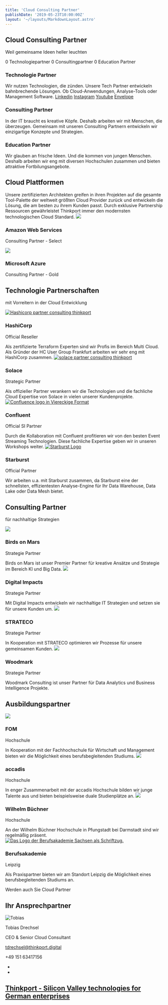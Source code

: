 ```yaml
---
title: 'Cloud Consulting Partner'
publishDate: '2019-05-23T10:00:00Z'
layout: '~/layouts/MarkdownLayout.astro'
---
```


## Cloud Consulting Partner

Weil gemeinsame Ideen heller leuchten

0 Technologiepartner 0 Consultingpartner 0 Education Partner

### Technologie Partner

Wir nutzen Technologien, die zünden. Unsere Tech Partner entwickeln bahnbrechende Lösungen. Ob Cloud-Anwendungen, Analyse-Tools oder Management Software. [Linkedin](https://www.linkedin.com/company/11759873) [Instagram](https://www.instagram.com/thinkport/) [Youtube](https://www.youtube.com/channel/UCnke3WYRT6bxuMK2t4jw2qQ) [Envelope](mailto:tdrechsel@thinkport.digital)[](#linksection)

### Consulting Partner

In der IT braucht es kreative Köpfe. Deshalb arbeiten wir mit Menschen, die überzeugen. Gemeinsam mit unseren Consulting Partnern entwickeln wir einzigartige Konzepte und Strategien.

### Education Partner

Wir glauben an frische Ideen. Und die kommen von jungen Menschen. Deshalb arbeiten wir eng mit diversen Hochschulen zusammen und bieten attraktive Fortbilungsangebote.

## Cloud Plattformen

Unsere zertifizierten Architekten greifen in ihren Projekten auf die gesamte Tool-Palette der weltweit größten Cloud Provider zurück und entwickeln die Lösung, die am besten zu ihrem Kunden passt. Durch exklusive Partnership Ressourcen gewährleistet Thinkport immer den modernsten technologischen Cloud Standard. [![](images/aws.png)](https://aws.amazon.com/de/partners/find/partnerdetails/?n=Thinkport%20GmbH&id=0010L00001tBb55QAC)

### Amazon Web Services

Consulting Partner - Select

[![](images/Azure.png)](https://appsource.microsoft.com/en-us/marketplace/partner-dir/12e29f7c-8633-4490-ab9d-95ba84981681/overview)

### Microsoft Azure

Consulting Partner - Gold

## Technologie Partnerschaften

mit Vorreitern in der Cloud Entwicklung

[![Hashicorp partner consulting thinkport](images/hashicorp_thinkport_partner-300x300.png)](https://www.hashicorp.com/)

### HashiCorp

Official Reseller

Als zertifizierte Terraform Experten sind wir Profis im Bereich Multi Cloud. Als Gründer der HC User Group Frankfurt arbeiten wir sehr eng mit HashiCorp zusammen. [![solace partner consulting thinkport](images/solace-300x300.png)](https://solace.com/)

### Solace

Strategic Partner

Als offizieller Partner verankern wir die Technologien und die fachliche Cloud Expertise von Solace in vielen unserer Kundenprojekte. [![Confluence logo in Viereckige Format](images/Confluence-quadrat-300x300.webp)](https://de.confluent.io/)

### Confluent

Official SI Partner

Durch die Kollaboration mit Confluent profitieren wir von den besten Event Streaming Technologien. Diese fachliche Expertise geben wir in unseren Workshops weiter. [![Starburst Logo](images/Starburst-Logo-300x300.png)](https://www.starburst.io/)

### Starburst

Official Partner

Wir arbeiten u.a. mit Starburst zusammen, da Starburst eine der schnellsten, effizientesten Analyse-Engine für Ihr Data Warehouse, Data Lake oder Data Mesh bietet.

## Consulting Partner

für nachhaltige Strategien

[![](images/birdsonmars_thinkport_partner-300x300.png)](https://www.birdsonmars.com/)

### Birds on Mars

Strategie Partner

Birds on Mars ist unser Premier Partner für kreative Ansätze und Strategie im Bereich KI und Big Data. [![](images/digitalimpacts_thinkport_partner-300x300.png)](https://www.digitalimpacts.net/)

### Digital Impacts

Strategie Partner

Mit Digital Impacts entwickeln wir nachhaltige IT Strategien und setzen sie für unsere Kunden um. [![](images/strateco_thinkport_partner-300x300.png)](https://www.strateco.de/startseite)

### STRATECO

Strategie Partner

In Kooperation mit STRATECO optimieren wir Prozesse für unsere gemeinsamen Kunden. [![](images/woodmark_thinkport_partner-300x300.png)](https://www.woodmark.de/de/)

### Woodmark

Strategie Partner

Woodmark Consulting ist unser Partner für Data Analytics und Business Intelligence Projekte.

## Ausbildungspartner

[![](images/fom_thinkport_partner-300x300.png)](https://www.fom.de/)

### FOM

Hochschule

In Kooperation mit der Fachhochschule für Wirtschaft und Management bieten wir die Möglichkeit eines berufsbegleitenden Studiums. [![](images/accadis_thinkport_partner-300x300.png)](https://www.accadis.com/)

### accadis

Hochschule

In enger Zusammenarbeit mit der accadis Hochschule bilden wir junge Talente aus und bieten beispielsweise duale Studienplätze an. [![](images/wbh_thinkport_partner-300x300.png)](https://www.wb-fernstudium.de/)

### Wilhelm Büchner

Hochschule

An der Wilhelm Büchner Hochschule in Pfungstadt bei Darmstadt sind wir regelmäßig präsent. [![Das Logo der Berufsakademie Sachsen als Schriftzug.](images/BA-300x300.png)](https://www.ba-leipzig.de/)

### Berufsakademie

Leipzig

Als Praxispartner bieten wir am Standort Leipzig die Möglichkeit eines berufsbegleitenden Studiums an.

Werden auch Sie Cloud Partner

## Ihr Ansprechpartner

![Tobias](images/Tobias_edite_small-1.png)

Tobias Drechsel

CEO & Senior Cloud Consultant

[tdrechsel@thinkport.digital](mailto:tdrechsel@thinkport.digital)

+49 151 63417156

- [](https://de.linkedin.com/in/tobias-drechsel-ba1319b6)
- [](https://www.xing.com/profile/Tobias_Drechsel3)

## [Thinkport - Silicon Valley technologies for German enterprises](https://thinkport.digital/kontaktieren/)
